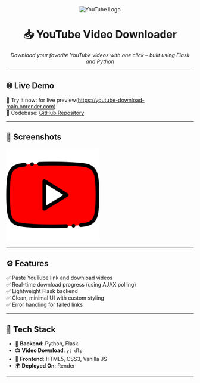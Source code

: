 <div align="center">
  <img src="https://img.icons8.com/color/96/youtube-play.png" alt="YouTube Logo">
  <h1>📥 YouTube Video Downloader</h1>
  <p><i>Download your favorite YouTube videos with one click – built using Flask and Python</i></p>
</div>

---

## 🌐 Live Demo

🚀 Try it now: for live preview(https://youtube-download-main.onrender.com)  
📂 Codebase: [GitHub Repository](https://github.com/sibap-dev/Youtube-download-main)

---

## 📸 Screenshots

<img src="static/youtube-logo.png" width="250" alt="App UI" />

---

## ⚙️ Features

✅ Paste YouTube link and download videos  
✅ Real-time download progress (using AJAX polling)  
✅ Lightweight Flask backend  
✅ Clean, minimal UI with custom styling  
✅ Error handling for failed links

---

## 🧠 Tech Stack

- 🎯 **Backend**: Python, Flask  
- 📺 **Video Download**: `yt-dlp`  
- 🎨 **Frontend**: HTML5, CSS3, Vanilla JS  
- 🌍 **Deployed On**: Render

---
